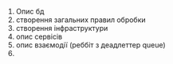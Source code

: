 1. Опис бд
2. створення загальних правил обробки
3. створення інфраструктури
4. опис сервісів
5. опис взаємодії (реббіт з деадлеттер queue)
6.  